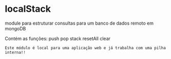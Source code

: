 # localStack
module para estruturar consultas para um banco de dados remoto em mongoDB

Contém as funções:
    push
    pop
    stack
    resetAll
    clear
    
    Este módulo é local para uma aplicação web e já trabalha com uma pilha interna!!

